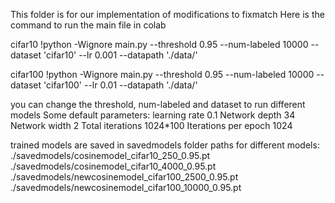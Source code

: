 This folder is for our implementation of modifications to fixmatch
Here is the command to run the main file in colab

cifar10
!python -Wignore main.py --threshold 0.95 --num-labeled 10000 --dataset 'cifar10' --lr 0.001 --datapath './data/'

cifar100
!python -Wignore main.py --threshold 0.95 --num-labeled 10000 --dataset 'cifar100' --lr 0.01 --datapath './data/'

you can change the threshold, num-labeled and dataset to run different models
Some default parameters:
learning rate 0.1
Network depth 34
Network width 2
Total iterations 1024*100
Iterations per epoch 1024

trained models are saved in savedmodels folder
paths for different models:
./savedmodels/cosinemodel_cifar10_250_0.95.pt
./savedmodels/cosinemodel_cifar10_4000_0.95.pt
./savedmodels/newcosinemodel_cifar100_2500_0.95.pt
./savedmodels/newcosinemodel_cifar100_10000_0.95.pt

